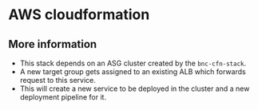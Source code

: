 # AWS cloudformation

## More information

* This stack depends on an ASG cluster created by the `bnc-cfn-stack`.
* A new target group gets assigned to an existing ALB which forwards request to this service.
* This will create a new service to be deployed in the cluster and a new deployment pipeline for it.
